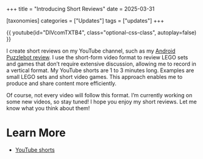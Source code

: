 +++
title = "Introducing Short Reviews"
date = 2025-03-31

[taxonomies]
categories = ["Updates"]
tags = ["updates"]
+++

{{ youtube(id="DlVcomTXTB4", class="optional-css-class", autoplay=false) }}

I create short reviews on my YouTube channel, such as my [Android Puzzlebot review](https://youtube.com/shorts/DlVcomTXTB4?si=HlSpkp1cOmLfWVf6). I use the short-form video format to review LEGO sets and games that don’t require extensive discussion, allowing me to record in a vertical format. My YouTube shorts are 1 to 3 minutes long. Examples are small LEGO sets and short video games. This approach enables me to produce and share content more efficiently.

Of course, not every video will follow this format. I’m currently working on some new videos, so stay tuned! I hope you enjoy my short reviews. Let me know what you think about them!

<!-- more -->

# Learn More
- [YouTube shorts](https://support.google.com/youtube/answer/10059070?hl=en)